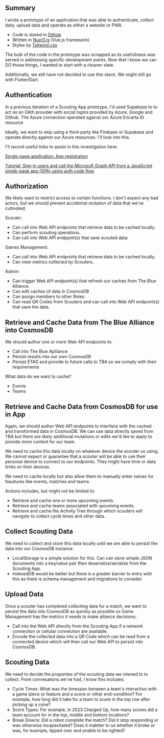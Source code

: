 ## Summary

I wrote a prototype of an application that was able to authenticate, collect data, upload data and operate as either a website or PWA.

- Code is stored in [Github](https://github.com/FairportRobotics/MatchScoutingApp)
- Written in [Nuxt3.js](https://nuxt.com/) (Vue.js framework)
- Styles by [Tailwind.css](https://tailwindcss.com/)


The bulk of the code in the prototype was scrapped as its usefullness was served in addressing specific development points. Now that I know we can DO those things, I wanted to start with a cleaner slate. 

Additionally, we still have not decided to use this stack. We might still go with Flutter/Dart. 

## Authentication

In a previous iteration of a Scouting App prototype, I'd used Supabase to to act as an OAth provider with social logins provided by Azure, Google and Github. The Azure connection operated against our Azure Encarta ID resource.

Ideally, we want to skip using a third-party like Firebase or Supabase and operate directly against our Azure resources. I'll look into this.

I'll record useful links to assist in this investigation here:

[Single-page application: App registration](https://learn.microsoft.com/en-us/entra/identity-platform/scenario-spa-app-registration)

[Tutorial: Sign in users and call the Microsoft Graph API from a JavaScript single-page app (SPA) using auth code flow](https://learn.microsoft.com/en-us/entra/identity-platform/tutorial-v2-javascript-auth-code)

## Authorization

We likely want to restrict access to certain functions. I don't expect any bad actors, but we should prevent accidental mutation of data that we've cultivated.

Scouter:

- Can call into Web API endpoints that retrieve data to be cached locally.
- Can perform scouting operations.
- Can call into Web API endppint(s) that save scouted data.

Games Management:

- Can call into Web API endpoints that retrieve data to be cached locally.
- Can view metrics collected by Scouters.

Admin:

- Can trigger Web API endpoint(s) that refresh our caches from The Blue Alliance.
- Can edit caches of data in CosmosDB
- Can assign members to other Roles.
- Can read QR Codes from Scouters and can call into Web API endpoint(s) that save the data.

## Retrieve and Cache Data from The Blue Alliance into CosmosDB

 We should author one or more Web API endpoints to:

- Call into The Blue Aplliance
- Persist results into our own CosmosDB
- Persist ETAG and provide to future calls to TBA so we comply with their requirements

What data do we want to cache?

- Events
- Teams

## Retrieve and Cache Data from CosmosDB for use in App

Again, we should author Web API endpoints to interface with the cached and transformed data in CosmosDB. We can use data directly saved from TBA but there are likely additional mutations or edits we'd like to apply to provide more context for our team.

We need to cache this data locally on whatever device the scouter us using. We cannot expect or guarantee that a scouter will be able to use their personal device to connect to our endpoints. They might have time or data limits on their devices.

We need to cache locally but also allow them to manually enter values for feautures like events, matches and teams.

Actions includes, but might not be limited to:

- Retrieve and cache one or more upcoming events.
- Retrieve and cache teams associated with upcoming events.
- Retrieve and cache the Activity Tree through which scouters will navigate to collect cycle times and other data.

## Collect Scouting Data

We need to collect and store this data locally until we are able to persist the data into our CosmosDB instance.

- LocalStorage is a simple solution for this. Can can store simple JSON documents into a key/value pair then deserialize/serialize from the Scouting App.
- IndexedDB would be better but there is a greater barrier to entry with this as there is schema management and migrations to consider.

## Upload Data

Once a scouter has completed collecting data for a match, we want to persist the data into CosmosDB as quickly as possible so Game Management has the metrics it needs to make alliance decisions.

- Call into the Web API directly from the Scouting App if a network connection or cellular connection are available.
- Encode the collected data into a QR Code which can be read from a connected device which will then call our Web API to persist into CosmosDB.

## Scouting Data

We need to decide the properties of the scouting data we intened to to collect. From convesations we've had, I know this includes:

- Cycle Times: What was the timespan between a team's interaction with a game piece or feature and a score or other end-condition? For example, how long did it take for a team to score in the top row after picking up a cone?
- Score Types: For example, in 2023 Charged Up, how many scores did a team account for in the top, middle and bottom locations? 
- Break Downs: Did a robot complete the match? Did it stop responding or was otherwise incapacitated? Does it maktter to us whether it broke or was, for example, tipped over and unable to be righted?

